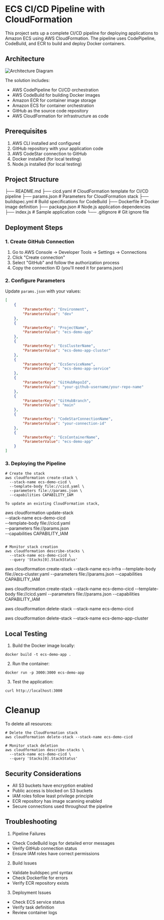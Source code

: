 # ECS CI/CD Pipeline with CloudFormation

This project sets up a complete CI/CD pipeline for deploying applications to Amazon ECS using AWS CloudFormation. The pipeline uses CodePipeline, CodeBuild, and ECR to build and deploy Docker containers.

## Architecture

![Architecture Diagram](architecture.png)

The solution includes:
- AWS CodePipeline for CI/CD orchestration
- AWS CodeBuild for building Docker images
- Amazon ECR for container image storage
- Amazon ECS for container orchestration
- GitHub as the source code repository
- AWS CloudFormation for infrastructure as code


## Prerequisites

1. AWS CLI installed and configured
2. GitHub repository with your application code
3. AWS CodeStar connection to GitHub
4. Docker installed (for local testing)
5. Node.js installed (for local testing)

## Project Structure
├── README.md
├── cicd.yaml # CloudFormation template for CI/CD pipeline
├── params.json # Parameters for CloudFormation stack
├── buildspec.yml # Build specifications for CodeBuild
├── Dockerfile # Docker image definition
├── package.json # Node.js application dependencies
├── index.js # Sample application code
└── .gitignore # Git ignore file


## Deployment Steps

### 1. Create GitHub Connection

1. Go to AWS Console → Developer Tools → Settings → Connections
2. Click "Create connection"
3. Select "GitHub" and follow the authorization process
4. Copy the connection ID (you'll need it for params.json)

### 2. Configure Parameters

Update `params.json` with your values:

```json
[
    {
        "ParameterKey": "Environment",
        "ParameterValue": "dev"
    },
    {
        "ParameterKey": "ProjectName",
        "ParameterValue": "ecs-demo-app"
    },
    {
        "ParameterKey": "EcsClusterName",
        "ParameterValue": "ecs-demo-app-cluster"
    },
    {
        "ParameterKey": "EcsServiceName",
        "ParameterValue": "ecs-demo-app-service"
    },
    {
        "ParameterKey": "GitHubRepoId",
        "ParameterValue": "your-github-username/your-repo-name"
    },
    {
        "ParameterKey": "GitHubBranch",
        "ParameterValue": "main"
    },
    {
        "ParameterKey": "CodeStarConnectionName",
        "ParameterValue": "your-connection-id"
    },
    {
        "ParameterKey": "EcsContainerName",
        "ParameterValue": "ecs-demo-app"
    }
]
```

### 3. Deploying the Pipeline
```
# Create the stack
aws cloudformation create-stack \
  --stack-name ecs-demo-cicd \
  --template-body file://cicd.yaml \
  --parameters file://params.json \
  --capabilities CAPABILITY_IAM

To update an existing CloudFormation stack,
```
aws cloudformation update-stack \
  --stack-name ecs-demo-cicd \
  --template-body file://cicd.yaml \
  --parameters file://params.json \
  --capabilities CAPABILITY_IAM

```

# Monitor stack creation
aws cloudformation describe-stacks \
  --stack-name ecs-demo-cicd \
  --query 'Stacks[0].StackStatus'
```

aws cloudformation create-stack   --stack-name ecs-infra   --template-body file://ecs-cluster.yaml   --parameters file://params.json   --capabilities CAPABILITY_IAM

aws cloudformation create-stack   --stack-name ecs-demo-cicd   --template-body file://cicd.yaml   --parameters file://params.json   --capabilities CAPABILITY_IAM

aws cloudformation delete-stack --stack-name ecs-demo-cicd

aws cloudformation delete-stack --stack-name ecs-demo-app-cluster

## Local Testing
1. Build the Docker image locally:
```
docker build -t ecs-demo-app .
```

2. Run the container:
```
docker run -p 3000:3000 ecs-demo-app
```

3. Test the application:
```
curl http://localhost:3000
```

# Cleanup
To delete all resources:
```
# Delete the CloudFormation stack
aws cloudformation delete-stack --stack-name ecs-demo-cicd

# Monitor stack deletion
aws cloudformation describe-stacks \
  --stack-name ecs-demo-cicd \
  --query 'Stacks[0].StackStatus'
```

## Security Considerations
- All S3 buckets have encryption enabled
- Public access is blocked on S3 buckets
- IAM roles follow least privilege principle
- ECR repository has image scanning enabled
- Secure connections used throughout the pipeline

## Troubleshooting
1. Pipeline Failures
- Check CodeBuild logs for detailed error messages
- Verify GitHub connection status
- Ensure IAM roles have correct permissions

2. Build Issues
- Validate buildspec.yml syntax
- Check Dockerfile for errors
- Verify ECR repository exists

3. Deployment Issues
- Check ECS service status
- Verify task definition
- Review container logs
